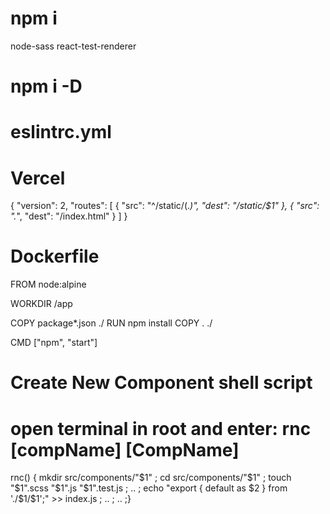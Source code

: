 # npm i
node-sass <!--? read sass files -->
react-test-renderer <!--? for snapshots -->

# npm i -D

# eslintrc.yml

# Vercel
<!--? basic setup -->
{
  "version": 2,
  "routes": [
    {
      "src": "^/static/(.*)",
      "dest": "/static/$1"
    },
    {
      "src": ".*",
      "dest": "/index.html"
    }
  ]
}

# Dockerfile
FROM node:alpine <!--? smallest size distro -->

WORKDIR /app

COPY package*.json ./
RUN npm install
COPY . ./

CMD ["npm", "start"]

# Create New Component shell script
<!-- Paste this into .bashrc or preferred shell profile -->
# open terminal in root and enter: rnc [compName] [CompName]
rnc() {
  mkdir src/components/"$1" ; cd src/components/"$1" ;
  touch "$1".scss "$1".js "$1".test.js ; .. ;
  echo "export { default as $2 } from './$1/$1';" >> index.js ; .. ; ..
;}
